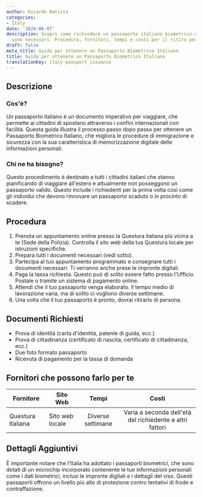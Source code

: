 ```yaml
---
author: Ricardo Batista
categories:
- Italy
date: '2024-06-07'
description: Scopri come richiedere un passaporto italiano biometrico e quali documenti
  sono necessari. Procedura, fornitori, tempi e costi per il ritiro personale.
draft: false
meta_title: Guida per ottenere un Passaporto Biometrico Italiano
title: Guida per ottenere un Passaporto Biometrico Italiano
translationKey: italy-passport_issuance
---
```



## Descrizione
### Cos'è?
Un passaporto italiano è un documento imperativo per viaggiare, che permette ai cittadini di spostarsi attraverso i confini internazionali con facilità. Questa guida illustra il processo passo dopo passo per ottenere un Passaporto Biometrico Italiano, che migliora le procedure di immigrazione e sicurezza con la sua caratteristica di memorizzazione digitale delle informazioni personali.

### Chi ne ha bisogno?
Questo procedimento è destinato a tutti i cittadini italiani che stanno pianificando di viaggiare all'estero e attualmente non posseggono un passaporto valido. Questo include i richiedenti per la prima volta così come gli individui che devono rinnovare un passaporto scaduto o in procinto di scadere.

## Procedura
1. Prenota un appuntamento online presso la Questura italiana più vicina a te (Sede della Polizia). Controlla il sito web della tua Questura locale per istruzioni specifiche.
2. Prepara tutti i documenti necessari (vedi sotto).
3. Partecipa al tuo appuntamento programmato e consegnare tutti i documenti necessari. Ti verranno anche prese le impronte digitali.
4. Paga la tassa richiesta. Questo può di solito essere fatto presso l'Ufficio Postale o tramite un sistema di pagamento online.
5. Attendi che il tuo passaporto venga elaborato. Il tempo medio di lavorazione varia, ma di solito ci vogliono diverse settimane.
6. Una volta che il tuo passaporto è pronto, dovrai ritirarlo di persona.

## Documenti Richiesti
- Prova di identità (carta d'identità, patente di guida, ecc.)
- Prova di cittadinanza (certificato di nascita, certificato di cittadinanza, ecc.)
- Due foto formato passaporto
- Ricevuta di pagamento per la tassa di domanda

## Fornitori che possono farlo per te

| Fornitore       |     Sito Web    | Tempi            | Costi           |
| --------------- | --------------- | :-------------: | :-------------: |
| Questura Italiana | Sito web locale | Diverse settimane | Varia a seconda dell'età del richiedente e altri fattori |

## Dettagli Aggiuntivi
È importante notare che l'Italia ha adottato i passaporti biometrici, che sono dotati di un microchip incorporato contenente le tue informazioni personali come i dati biometrici, inclusi le impronte digitali e i dettagli del viso. Questi passaporti offrono un livello più alto di protezione contro tentativi di frode e contraffazione.